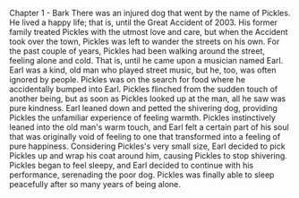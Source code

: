 Chapter 1 - Bark
There was an injured dog that went by the name of Pickles. 
He lived a happy life; that is, until the Great Accident of 2003. 
His former family treated Pickles with the utmost love and care, but when the Accident took over the town, Pickles was left to wander the streets on his own. 
For the past couple of years, Pickles had been walking around the street, feeling alone and cold. 
That is, until he came upon a musician named Earl. 
Earl was a kind, old man who played street music, but he, too, was often ignored by people. 
Pickles was on the search for food where he accidentally bumped into Earl. 
Pickles flinched from the sudden touch of another being, but as soon as Pickles looked up at the man, all he saw was pure kindness. 
Earl leaned down and petted the shivering dog, providing Pickles the unfamiliar experience of feeling warmth. 
Pickles instinctively leaned into the old man's warm touch, and Earl felt a certain part of his soul that was originally void of feeling to one that transformed into a feeling of pure happiness. 
Considering Pickles's very small size, Earl decided to pick Pickles up and wrap his coat around him, causing Pickles to stop shivering. 
Pickles began to feel sleepy, and Earl decided to continue with his performance, serenading the poor dog. 
Pickles was finally able to sleep peacefully after so many years of being alone. 